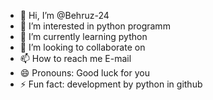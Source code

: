 - 👋 Hi, I’m @Behruz-24
- 👀 I’m interested in python programm
- 🌱 I’m currently learning python 
- 💞️ I’m looking to collaborate on 
- 📫 How to reach me E-mail 
- 😄 Pronouns: Good luck for you
- ⚡ Fun fact: development by python in github

<!---
Behruz-24 is a ✨ special ✨ repository because its `README.md` (this file) appears on your GitHub profile.
You can click the Preview link to take a look at your changes.
--->
